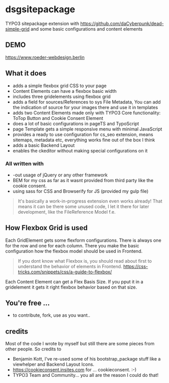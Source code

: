 # dsgsitepackage
TYPO3 sitepackage extension with https://github.com/daCyberpunk/dead-simple-grid and some basic configurations and content elements

## DEMO
https://www.roeder-webdesign.berlin

## What it does
* adds a simple flexbox grid CSS to your page
* Content Elements can have a flexbox basic width
* includes three gridelements using flexbox grid
* adds a field for sources/References to sys File Metadata, You can add the indication of source for your images there and use it in templates
* adds two Content Elements made only with TYPO3 Core functionality: ToTop Button and Cookie Consent Element
* does a lot of basic configurations in pageTS and TypoScript
* page Template gets a simple responsive menu with minimal JavaScript
* provides a ready to use configuration for cs_seo extension, means sitemaps, metadata etc, everything works fine out of the box I think
* adds a basic Backend Layout
* enables the ckeditor without making special configurations on it

### All written with
* -out usage of jQuery or any other framework
* BEM for my css as far as it wasnt provided from third party like the cookie consent.
* using sass for CSS and Browserify for JS (provided my gulp file)

> It's basically a work-in-progress extension even works already! That means it can be there some unused code, I let it there for later development, like the FileReference Model f.e.


## How Flexbox Grid is used
Each GridElement gets some flexform configurations. There is always one for the row and one for each column. There you make the basic configuration how the flexbox model should be used in Frontend.
> If you dont know what Flexbox is, you should read about first to understand the behavior of elements in Frontend. https://css-tricks.com/snippets/css/a-guide-to-flexbox/

Each Content Element can get a Flex Basis Size. If you pput it in a gridelement it gets it right flexbox behavior based on that size.



## You're free ...
* to contribute, fork, use as you want..


## credits
Most of the code I wrote by myself but still there are some pieces from other people. So credits to

* Benjamin Kott, I've re-used some of his bootstrap_package stuff like a viewhelper and Backend Layout Icons.
* https://cookieconsent.insites.com for ... cookieconsent. :-)
* TYPO3 Team and Community... you all are the reason I could do that!

